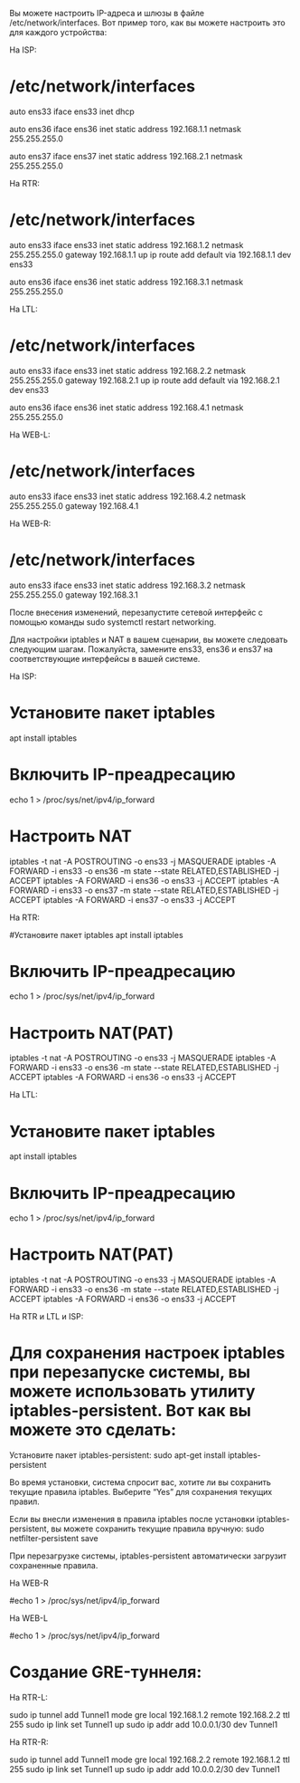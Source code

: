 Вы можете настроить IP-адреса и шлюзы в файле /etc/network/interfaces. Вот пример того, как вы можете настроить это для каждого устройства:

На ISP:

# /etc/network/interfaces
auto ens33
iface ens33 inet dhcp

auto ens36
iface ens36 inet static
    address 192.168.1.1
    netmask 255.255.255.0

auto ens37
iface ens37 inet static
    address 192.168.2.1
    netmask 255.255.255.0

На RTR:

# /etc/network/interfaces
auto ens33
iface ens33 inet static
    address 192.168.1.2
    netmask 255.255.255.0
    gateway 192.168.1.1
    up ip route add default via 192.168.1.1 dev ens33

auto ens36
iface ens36 inet static
    address 192.168.3.1
    netmask 255.255.255.0

На LTL:

# /etc/network/interfaces
auto ens33
iface ens33 inet static
    address 192.168.2.2
    netmask 255.255.255.0
    gateway 192.168.2.1
    up ip route add default via 192.168.2.1 dev ens33

auto ens36
iface ens36 inet static
    address 192.168.4.1
    netmask 255.255.255.0

На WEB-L:

# /etc/network/interfaces
auto ens33
iface ens33 inet static
    address 192.168.4.2
    netmask 255.255.255.0
    gateway 192.168.4.1

На WEB-R:

# /etc/network/interfaces
auto ens33
iface ens33 inet static
    address 192.168.3.2
    netmask 255.255.255.0
    gateway 192.168.3.1

После внесения изменений, перезапустите сетевой интерфейс с помощью команды sudo systemctl restart networking.

Для настройки iptables и NAT в вашем сценарии, вы можете следовать следующим шагам. Пожалуйста, замените ens33, ens36 и ens37 на соответствующие интерфейсы в вашей системе.

На ISP:

# Установите пакет iptables
apt install iptables

# Включить IP-преадресацию
echo 1 > /proc/sys/net/ipv4/ip_forward

# Настроить NAT
iptables -t nat -A POSTROUTING -o ens33 -j MASQUERADE
iptables -A FORWARD -i ens33 -o ens36 -m state --state RELATED,ESTABLISHED -j ACCEPT
iptables -A FORWARD -i ens36 -o ens33 -j ACCEPT
iptables -A FORWARD -i ens33 -o ens37 -m state --state RELATED,ESTABLISHED -j ACCEPT
iptables -A FORWARD -i ens37 -o ens33 -j ACCEPT

На RTR:

#Установите пакет iptables
apt install iptables

# Включить IP-преадресацию
echo 1 > /proc/sys/net/ipv4/ip_forward

# Настроить NAT(PAT)
iptables -t nat -A POSTROUTING -o ens33 -j MASQUERADE
iptables -A FORWARD -i ens33 -o ens36 -m state --state RELATED,ESTABLISHED -j ACCEPT
iptables -A FORWARD -i ens36 -o ens33 -j ACCEPT

На LTL:

# Установите пакет iptables
apt install iptables

# Включить IP-преадресацию
echo 1 > /proc/sys/net/ipv4/ip_forward

# Настроить NAT(PAT)
iptables -t nat -A POSTROUTING -o ens33 -j MASQUERADE
iptables -A FORWARD -i ens33 -o ens36 -m state --state RELATED,ESTABLISHED -j ACCEPT
iptables -A FORWARD -i ens36 -o ens33 -j ACCEPT

На RTR и LTL и ISP:

# Для сохранения настроек iptables при перезапуске системы, вы можете использовать утилиту iptables-persistent. Вот как вы можете это сделать:

Установите пакет iptables-persistent:
sudo apt-get install iptables-persistent

Во время установки, система спросит вас, хотите ли вы сохранить текущие правила iptables. Выберите “Yes” для сохранения текущих правил.

Если вы внесли изменения в правила iptables после установки iptables-persistent, вы можете сохранить текущие правила вручную:
sudo netfilter-persistent save

При перезагрузке системы, iptables-persistent автоматически загрузит сохраненные правила.

На WEB-R

#echo 1 > /proc/sys/net/ipv4/ip_forward

На WEB-L

#echo 1 > /proc/sys/net/ipv4/ip_forward


# Создание GRE-туннеля:

На RTR-L:

sudo ip tunnel add Tunnel1 mode gre local 192.168.1.2 remote 192.168.2.2 ttl 255
sudo ip link set Tunnel1 up
sudo ip addr add 10.0.0.1/30 dev Tunnel1

На RTR-R:

sudo ip tunnel add Tunnel1 mode gre local 192.168.2.2 remote 192.168.1.2 ttl 255
sudo ip link set Tunnel1 up
sudo ip addr add 10.0.0.2/30 dev Tunnel1









